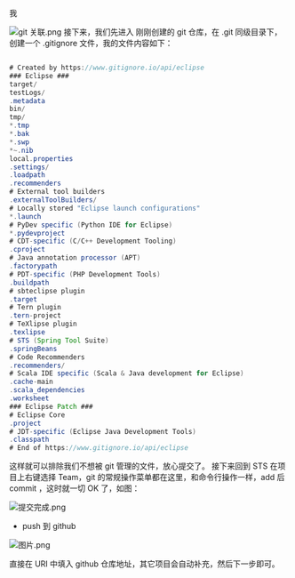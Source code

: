 
我

![git 关联.png](http://upload-images.jianshu.io/upload_images/4712888-7703bd9ced32324f.png?imageMogr2/auto-orient/strip%7CimageView2/2/w/1240)
接下来，我们先进入 刚刚创建的 git 仓库，在 .git 同级目录下，创建一个 .gitignore 文件，我的文件内容如下：
```java

# Created by https://www.gitignore.io/api/eclipse
### Eclipse ###
target/
testLogs/
.metadata
bin/
tmp/
*.tmp
*.bak
*.swp
*~.nib
local.properties
.settings/
.loadpath
.recommenders
# External tool builders
.externalToolBuilders/
# Locally stored "Eclipse launch configurations"
*.launch
# PyDev specific (Python IDE for Eclipse)
*.pydevproject
# CDT-specific (C/C++ Development Tooling)
.cproject
# Java annotation processor (APT)
.factorypath
# PDT-specific (PHP Development Tools)
.buildpath
# sbteclipse plugin
.target
# Tern plugin
.tern-project
# TeXlipse plugin
.texlipse
# STS (Spring Tool Suite)
.springBeans
# Code Recommenders
.recommenders/
# Scala IDE specific (Scala & Java development for Eclipse)
.cache-main
.scala_dependencies
.worksheet
### Eclipse Patch ###
# Eclipse Core		
.project
# JDT-specific (Eclipse Java Development Tools)		
.classpath
# End of https://www.gitignore.io/api/eclipse
```
这样就可以排除我们不想被 git 管理的文件，放心提交了。
接下来回到 STS 在项目上右键选择 Team，git 的常规操作菜单都在这里，和命令行操作一样，add 后 commit ，这时就一切 OK 了，如图：

![提交完成.png](http://upload-images.jianshu.io/upload_images/4712888-0e144e6f45472759.png?imageMogr2/auto-orient/strip%7CimageView2/2/w/1240)
- push 到 github

![图片.png](http://upload-images.jianshu.io/upload_images/4712888-9f944b5e7d90683a.png?imageMogr2/auto-orient/strip%7CimageView2/2/w/1240)

直接在 URI 中填入 github 仓库地址，其它项目会自动补充，然后下一步即可。